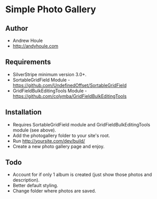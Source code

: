 Simple Photo Gallery
====================

## Author
* Andrew Houle
* http://andyhoule.com

## Requirements
* SilverStripe minimum version 3.0+.
* SortableGridField Module - https://github.com/UndefinedOffset/SortableGridField
* GridFieldBulkEditingTools Module - https://github.com/colymba/GridFieldBulkEditingTools

## Installation
* Requires SortableGridField module and GridFieldBulkEditingTools module (see above).
* Add the photogallery folder to your site's root.
* Run http://yoursite.com/dev/build/
* Create a new photo gallery page and enjoy.

## Todo
* Account for if only 1 album is created (just show those photos and description).
* Better default styling.
* Change folder where photos are saved.



